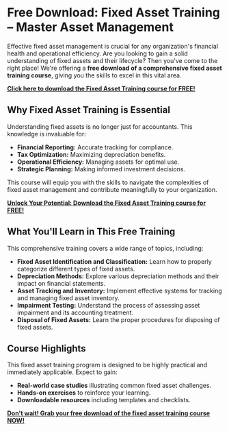 # Free Download: Fixed Asset Training – Master Asset Management

Effective fixed asset management is crucial for any organization's financial health and operational efficiency. Are you looking to gain a solid understanding of fixed assets and their lifecycle? Then you've come to the right place! We're offering a **free download of a comprehensive fixed asset training course**, giving you the skills to excel in this vital area.

[**Click here to download the Fixed Asset Training course for FREE!**](https://udemywork.com/fixed-asset-training)

## Why Fixed Asset Training is Essential

Understanding fixed assets is no longer just for accountants. This knowledge is invaluable for:

*   **Financial Reporting:** Accurate tracking for compliance.
*   **Tax Optimization:** Maximizing depreciation benefits.
*   **Operational Efficiency:** Managing assets for optimal use.
*   **Strategic Planning:** Making informed investment decisions.

This course will equip you with the skills to navigate the complexities of fixed asset management and contribute meaningfully to your organization.

[**Unlock Your Potential: Download the Fixed Asset Training course for FREE!**](https://udemywork.com/fixed-asset-training)

## What You'll Learn in This Free Training

This comprehensive training covers a wide range of topics, including:

*   **Fixed Asset Identification and Classification:** Learn how to properly categorize different types of fixed assets.
*   **Depreciation Methods:** Explore various depreciation methods and their impact on financial statements.
*   **Asset Tracking and Inventory:** Implement effective systems for tracking and managing fixed asset inventory.
*   **Impairment Testing:** Understand the process of assessing asset impairment and its accounting treatment.
*   **Disposal of Fixed Assets:** Learn the proper procedures for disposing of fixed assets.

## Course Highlights

This fixed asset training program is designed to be highly practical and immediately applicable. Expect to gain:

*   **Real-world case studies** illustrating common fixed asset challenges.
*   **Hands-on exercises** to reinforce your learning.
*   **Downloadable resources** including templates and checklists.

[**Don't wait! Grab your free download of the fixed asset training course NOW!**](https://udemywork.com/fixed-asset-training)
